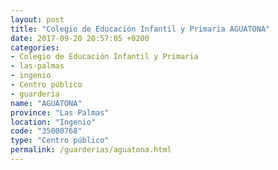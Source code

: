 ```yaml
---
layout: post
title: "Colegio de Educación Infantil y Primaria AGUATONA"
date: 2017-09-20 20:57:05 +0200
categories:
- Colegio de Educación Infantil y Primaria
- las-palmas
- ingenio
- Centro público
- guarderia
name: "AGUATONA"
province: "Las Palmas"
location: "Ingenio"
code: "35000768"
type: "Centro público"
permalink: /guarderias/aguatona.html
---
```

